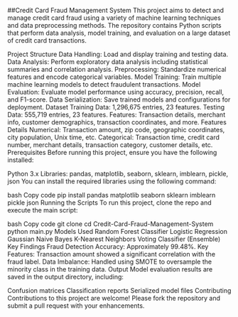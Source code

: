##Credit Card Fraud Management System
This project aims to detect and manage credit card fraud using a variety of machine learning techniques and data preprocessing methods. The repository contains Python scripts that perform data analysis, model training, and evaluation on a large dataset of credit card transactions.

Project Structure
Data Handling: Load and display training and testing data.
Data Analysis: Perform exploratory data analysis including statistical summaries and correlation analysis.
Preprocessing: Standardize numerical features and encode categorical variables.
Model Training: Train multiple machine learning models to detect fraudulent transactions.
Model Evaluation: Evaluate model performance using accuracy, precision, recall, and F1-score.
Data Serialization: Save trained models and configurations for deployment.
Dataset
Training Data: 1,296,675 entries, 23 features.
Testing Data: 555,719 entries, 23 features.
Features: Transaction details, merchant info, customer demographics, transaction coordinates, and more.
Features Details
Numerical: Transaction amount, zip code, geographic coordinates, city population, Unix time, etc.
Categorical: Transaction time, credit card number, merchant details, transaction category, customer details, etc.
Prerequisites
Before running this project, ensure you have the following installed:

Python 3.x
Libraries: pandas, matplotlib, seaborn, sklearn, imblearn, pickle, json
You can install the required libraries using the following command:

bash
Copy code
pip install pandas matplotlib seaborn sklearn imblearn pickle json
Running the Scripts
To run this project, clone the repo and execute the main script:

bash
Copy code
git clone <repo-url>
cd Credit-Card-Fraud-Management-System
python main.py
Models Used
Random Forest Classifier
Logistic Regression
Gaussian Naive Bayes
K-Nearest Neighbors
Voting Classifier (Ensemble)
Key Findings
Fraud Detection Accuracy: Approximately 99.48%.
Key Features: Transaction amount showed a significant correlation with the fraud label.
Data Imbalance: Handled using SMOTE to oversample the minority class in the training data.
Output
Model evaluation results are saved in the output directory, including:

Confusion matrices
Classification reports
Serialized model files
Contributing
Contributions to this project are welcome! Please fork the repository and submit a pull request with your enhancements.
